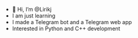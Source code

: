 - 👋 Hi, I’m @Lirikj
- I am just learning
- I made a Telegram bot and a Telegram web app
- Interested in Python and C++ development
